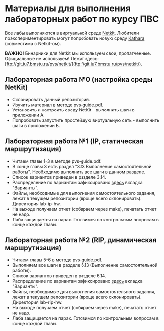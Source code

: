 # Материалы для выполнения лабораторных работ по курсу ПВС

Все лабы выполняются в виртуальной среде [Netkit](http://wiki.netkit.org).
Любители поэкспериментировать могут попробовать новую среду [Kathara](http://www.kathara.org) (совместима с Netkit-ом).

**ВАЖНО!** Бинарники для Netkit мы используем свои, пропатченные. Официальные не используем! Лежат здесь: [ftp://git.iu7.bmstu.ru/pvs/netkit/](ftp://git.iu7.bmstu.ru/pvs/netkit/).

## Лабораторная работа №0 (настройка среды NetKit)
  * Склонировать данный репозиторий.
  * Изучить материал в методе pvs-guide.pdf.
  * Установить и настроить среду NetKit - выполнить шаги в приложении А.
  * Попробовать запустить простейшую виртуальную сеть - выполнить шаги в приложении Б.

## Лабораторная работа №1 (IP, статическая маршрутизация)
  * Читаем главы 1-3 в методе pvs-guide.pdf.
  * В конце главы 3 есть раздел "3.13 Выполнение самостоятельной работы". Необходимо выполнить все шаги в данном разделе.
  * Список вариантов приведен в разделе 3.14.
  * Распределение по вариантам зафиксировано [здесь](https://onedrive.live.com/view.aspx?cid=675c2531995571d6&page=view&resid=675C2531995571D6!73882&parId=675C2531995571D6!4241&authkey=!AMywrPcMiVAL3Pw&app=Excel) вкладка "Варианты".
  * Файлы, необходимые для выполнения самостоятельного задания, лежат в текущем репозитории (проще всего склонировать). Директория lab-ip-hw.
  * На выходе получаем отчет (собираем через make), печатать отчет не надо.
  * Лаба защищается на парах. Готовимся по контрольным вопросам в конце каждой главы.

## Лабораторная работа №2 (RIP, динамическая маршрутизация)
  * Читаем главы 5-6 в методе pvs-guide.pdf.
  * Выполняем все шаги в разделе 6.13 (Выполнение самостоятельной работы).
  * Список вариантов приведен в разделе 6.14.
  * Распределение по вариантам зафиксировано [здесь](https://onedrive.live.com/view.aspx?cid=675c2531995571d6&page=view&resid=675C2531995571D6!73882&parId=675C2531995571D6!4241&authkey=!AMywrPcMiVAL3Pw&app=Excel) вкладка "Варианты".
  * Файлы, необходимые для выполнения самостоятельного задания, лежат в текущем репозитории (проще всего склонировать). Директория lab-rip-hw.
  * На выходе получаем отчет (собираем через make), печатать отчет не надо.
  * Лаба защищается на парах. Готовимся по контрольным вопросам в конце каждой главы.